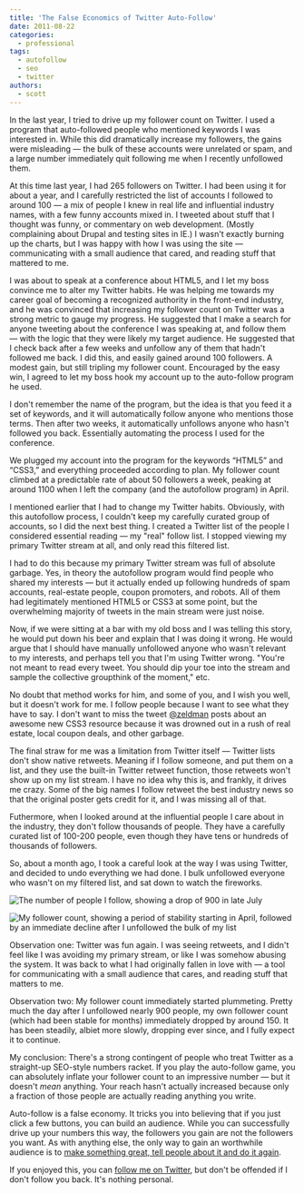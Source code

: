 ```yaml
---
title: 'The False Economics of Twitter Auto-Follow'
date: 2011-08-22
categories:
  - professional
tags:
  - autofollow
  - seo
  - twitter
authors:
  - scott
---
```


In the last year, I tried to drive up my follower count on Twitter. I used a program that auto-followed people who mentioned keywords I was interested in. While this did dramatically increase my followers, the gains were misleading — the bulk of these accounts were unrelated or spam, and a large number immediately quit following me when I recently unfollowed them.

At this time last year, I had 265 followers on Twitter. I had been using it for about a year, and I carefully restricted the list of accounts I followed to around 100 — a mix of people I knew in real life and influential industry names, with a few funny accounts mixed in. I tweeted about stuff that I thought was funny, or commentary on web development. (Mostly complaining about Drupal and testing sites in IE.) I wasn't exactly burning up the charts, but I was happy with how I was using the site — communicating with a small audience that cared, and reading stuff that mattered to me.

I was about to speak at a conference about HTML5, and I let my boss convince me to alter my Twitter habits. He was helping me towards my career goal of becoming a recognized authority in the front-end industry, and he was convinced that increasing my follower count on Twitter was a strong metric to gauge my progress. He suggested that I make a search for anyone tweeting about the conference I was speaking at, and follow them — with the logic that they were likely my target audience. He suggested that I check back after a few weeks and unfollow any of them that hadn't followed me back. I did this, and easily gained around 100 followers. A modest gain, but still tripling my follower count. Encouraged by the easy win, I agreed to let my boss hook my account up to the auto-follow program he used.

I don't remember the name of the program, but the idea is that you feed it a set of keywords, and it will automatically follow anyone who mentions those terms. Then after two weeks, it automatically unfollows anyone who hasn't followed you back. Essentially automating the process I used for the conference.

We plugged my account into the program for the keywords “HTML5” and “CSS3,” and everything proceeded according to plan. My follower count climbed at a predictable rate of about 50 followers a week, peaking at around 1100 when I left the company (and the autofollow program) in April.

I mentioned earlier that I had to change my Twitter habits. Obviously, with this autofollow process, I couldn't keep my carefully curated group of accounts, so I did the next best thing. I created a Twitter list of the people I considered essential reading — my "real" follow list. I stopped viewing my primary Twitter stream at all, and only read this filtered list.

I had to do this because my primary Twitter stream was full of absolute garbage. Yes, in theory the autofollow program would find people who shared my interests — but it actually ended up following hundreds of spam accounts, real-estate people, coupon promoters, and robots. All of them had legitimately mentioned HTML5 or CSS3 at some point, but the overwhelming majority of tweets in the main stream were just noise.

Now, if we were sitting at a bar with my old boss and I was telling this story, he would put down his beer and explain that I was doing it wrong. He would argue that I should have manually unfollowed anyone who wasn't relevant to my interests, and perhaps tell you that I'm using Twitter wrong. "You're not meant to read every tweet. You should dip your toe into the stream and sample the collective groupthink of the moment," etc.

No doubt that method works for him, and some of you, and I wish you well, but it doesn't work for me. I follow people because I want to see what they have to say. I don't want to miss the tweet [@zeldman](http://twitter.com/zeldman/) posts about an awesome new CSS3 resource because it was drowned out in a rush of real estate, local coupon deals, and other garbage.

The final straw for me was a limitation from Twitter itself — Twitter lists don't show native retweets. Meaning if I follow someone, and put them on a list, and they use the built-in Twitter retweet function, those retweets won't show up on my list stream. I have no idea why this is, and frankly, it drives me crazy. Some of the big names I follow retweet the best industry news so that the original poster gets credit for it, and I was missing all of that.

Futhermore, when I looked around at the influential people I care about in the industry, they don't follow thousands of people. They have a carefully curated list of 100-200 people, even though they have tens or hundreds of thousands of followers.

So, about a month ago, I took a careful look at the way I was using Twitter, and decided to undo everything we had done. I bulk unfollowed everyone who wasn't on my filtered list, and sat down to watch the fireworks.

![The number of people I follow, showing a drop of 900 in late July](/images/following-640x283.png)

![My follower count, showing a period of stability starting in April, followed by an immediate decline after I unfollowed the bulk of my list](/images/followers-640x283.png)

Observation one: Twitter was fun again. I was seeing retweets, and I didn't feel like I was avoiding my primary stream, or like I was somehow abusing the system. It was back to what I had originally fallen in love with — a tool for communicating with a small audience that cares, and reading stuff that matters to me.

Observation two: My follower count immediately started plummeting. Pretty much the day after I unfollowed nearly 900 people, my own follower count (which had been stable for months) immediately dropped by around 150. It has been steadily, albiet more slowly, dropping ever since, and I fully expect it to continue.

My conclusion: There's a strong contingent of people who treat Twitter as a straight-up SEO-style numbers racket. If you play the auto-follow game, you can absolutely inflate your follower count to an impressive number — but it doesn't _mean_ anything. Your reach hasn't actually increased because only a fraction of those people are actually reading anything you write.

Auto-follow is a false economy. It tricks you into believing that if you just click a few buttons, you can build an audience. While you can successfully drive up your numbers this way, the followers you gain are not the followers you want. As with anything else, the only way to gain an worthwhile audience is to [make something great, tell people about it and do it again](http://powazek.com/posts/2090).

If you enjoyed this, you can [follow me on Twitter](http://twitter.com/spaceninja/), but don't be offended if I don't follow you back. It's nothing personal.
